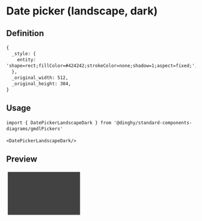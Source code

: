 # Date picker (landscape, dark)

## Definition

```
{
  _style: { 
    entity: 'shape=rect;fillColor=#424242;strokeColor=none;shadow=1;aspect=fixed;',
  },
  _original_width: 512,
  _original_height: 304,
}
```

## Usage

```
import { DatePickerLandscapeDark } from '@dinghy/standard-components-diagrams/gmdlPickers'

<DatePickerLandscapeDark/>
```

## Preview

<img src="./date-picker-landscape-dark.png" width="200"/>
